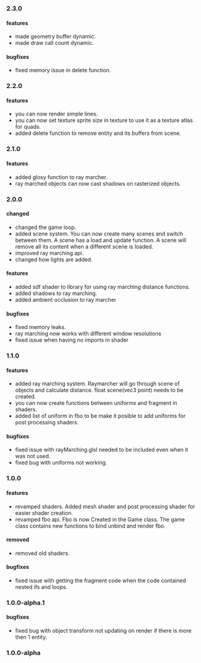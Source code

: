 ### 2.3.0
#### features
* made geometry buffer dynamic.
* made draw call count dynamic.
#### bugfixes
* fixed memory issue in delete function.

### 2.2.0
#### features
* you can now render simple lines.
* you can now set texture sprite size in texture to use it as a texture atlas for quads.
* added delete function to remove entity and its buffers from scene.

### 2.1.0
#### features
* added glosy function to ray marcher.
* ray marched objects can now cast shadows on rasterized objects.

### 2.0.0
#### changed
* changed the game loop.
* added scene system. You can now create many scenes and switch between them. A scene has a load and update function. A scene will remove all its content when a different scene is loaded.
* improved ray marching api.
* changed how lights are added.

#### features
* added sdf shader to library for using ray marching distance functions.
* added shadows to ray marching.
* added ambient occlusion to ray marcher

#### bugfixes
* fixed memory leaks.
* ray marching now works with different window resolutions
* fixed issue when having no imports in shader

### 1.1.0
#### features
* added ray marching system. Raymarcher will go through scene of objects and calculate distance. float scene(vec3 point) needs to be created.
*  you can now create functions between uniforms and fragment in shaders.
*  added list of uniform in fbo to be make it posible to add uniforms for post processing shaders.

#### bugfixes
* fixed issue with rayMarching.glsl needed to be included even when it was not used.
* fixed bug with uniforms not working.

### 1.0.0
#### features
* revamped shaders. Added mesh shader and post processing shader for easier shader creation.
* revamped fbo api. Fbo is now Created in the Game class. The game class contains new functions to bind unbind and render fbo.

#### removed
*  removed old shaders.

#### bugfixes
*  fixed issue with getting the fragment code when the code contained nested ifs and loops.


### 1.0.0-alpha.1
#### bugfixes
* fixed bug with object transform not updating on render if there is more then 1 entity.

### 1.0.0-alpha
